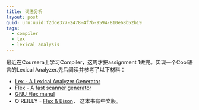```yaml
---
title: 词法分析
layout: post
guid: urn:uuid:f2dde377-2478-4f7b-9594-810e68b52b19
tags:
  - compiler
  - lex
  - lexical analysis
---
```


最近在Coursera上学习Compiler，这周才把assignment 1做完。实现一个Cool语言的Lexical Analyzer.先后阅读并参考了以下材料：

+ [Lex - A Lexical Analyzer Generator]
+ [Flex - A fast scanner generator]
+ [GNU Flex manul]
+ O'REILLY - [Flex & Bison]， 这本书有中文版。

[Lex - A Lexical Analyzer Generator]:http://dinosaur.compilertools.net/lex/index.html
[Flex - A fast scanner generator]:http://dinosaur.compilertools.net/lex/index.html
[GNU Flex manul]:http://flex.sourceforge.net/manual/
[Flex & Bison]:http://www.amazon.com/flex-bison-Text-Processing-Tools/dp/0596155972
